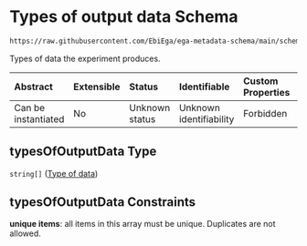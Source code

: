 # Types of output data Schema

```txt
https://raw.githubusercontent.com/EbiEga/ega-metadata-schema/main/schemas/EGA.experiment.json#/properties/typesOfOutputData
```

Types of data the experiment produces.

| Abstract            | Extensible | Status         | Identifiable            | Custom Properties | Additional Properties | Access Restrictions | Defined In                                                                           |
| :------------------ | :--------- | :------------- | :---------------------- | :---------------- | :-------------------- | :------------------ | :----------------------------------------------------------------------------------- |
| Can be instantiated | No         | Unknown status | Unknown identifiability | Forbidden         | Allowed               | none                | [EGA.experiment.json\*](../../../schemas/EGA.experiment.json "open original schema") |

## typesOfOutputData Type

`string[]` ([Type of data](ega-4-definitions-type-of-data.md))

## typesOfOutputData Constraints

**unique items**: all items in this array must be unique. Duplicates are not allowed.
